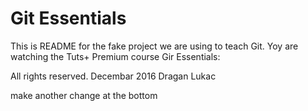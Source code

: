 # Git Essentials

This is README for the fake project we are
using to teach Git. Yoy are watching the Tuts+
Premium course Gir Essentials:


All rights reserved. Decembar 2016 Dragan Lukac

make another change at the bottom
